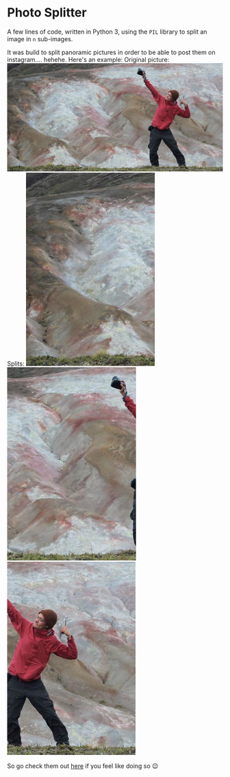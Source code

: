 # Photo Splitter

A few lines of code, written in Python 3, using the `PIL` library to split an image in `n` sub-images.

It was build to split panoramic pictures in order to be able to post them on instagram.... hehehe. Here's an example:
Original picture:
![Full Image](https://raw.githubusercontent.com/joseluishaddad/PyThings/master/photo_split/input/usain_jose.jpg "Full")
Splits:
![Section 1](https://raw.githubusercontent.com/joseluishaddad/PyThings/master/photo_split/output/img0.jpg "Sec 1")
![Section 2](https://raw.githubusercontent.com/joseluishaddad/PyThings/master/photo_split/output/img1.jpg "Sec 2")
![Section 3](https://raw.githubusercontent.com/joseluishaddad/PyThings/master/photo_split/output/img2.jpg "Sec 3")

So go check them out [here](https://www.instagram.com/josehaddadc) if you feel like doing so :wink: